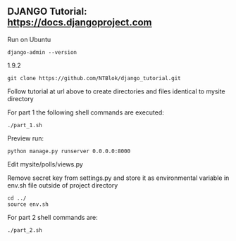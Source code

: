 ## DJANGO Tutorial: https://docs.djangoproject.com

Run on Ubuntu
    
    django-admin --version

1.9.2

    git clone https://github.com/NTBlok/django_tutorial.git

Follow tutorial at url above to create directories and files identical to mysite directory

For part 1 the following shell commands are executed:

    ./part_1.sh

Preview run:

    python manage.py runserver 0.0.0.0:8000

Edit mysite/polls/views.py

Remove secret key from settings.py and store it as environmental variable in env.sh file outside of project directory

    cd ../
    source env.sh

For part 2 shell commands are:

    ./part_2.sh


